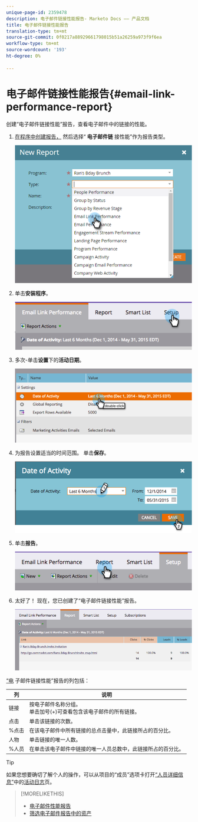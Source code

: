```yaml
---
unique-page-id: 2359478
description: 电子邮件链接性能报告- Marketo Docs —— 产品文档
title: 电子邮件链接性能报告
translation-type: tm+mt
source-git-commit: 0f0217a88929661798015b51a26259a973f9f6ea
workflow-type: tm+mt
source-wordcount: '193'
ht-degree: 0%

---
```



# 电子邮件链接性能报告{#email-link-performance-report}

创建“电子邮件链接性能”报告，查看电子邮件中的链接的性能。

1. [在程序中创建报告，](/help/marketo/product-docs/reporting/basic-reporting/creating-reports/create-a-report-in-a-program.md) 然后选择“ **电子邮件链** 接性能”作为报告类型。

   ![](assets/image2017-3-29-9-3a10-3a41.png)

1. 单击&#x200B;**安装程序**。

   ![](assets/image2015-5-20-11-3a18-3a0.png)

1. 多次-单击&#x200B;**设置**&#x200B;下的&#x200B;**活动日期**。

   ![](assets/image2015-5-20-11-3a18-3a59.png)

1. 为报告设置适当的时间范围。 单击&#x200B;**保存**。

   ![](assets/image2015-5-20-11-3a20-3a52.png)

1. 单击&#x200B;**报告**。

   ![](assets/image2015-5-20-11-3a22-3a24.png)

1. 太好了！ 现在，您已创建了“电子邮件链接性能”报告。

   ![](assets/image2015-5-20-11-3a23-3a33.png)

[“电](/help/marketo/product-docs/reporting/basic-reporting/editing-reports/select-report-columns.md) 子邮件链接性能”报告的列包括：

<table> 
 <thead> 
  <tr> 
   <th colspan="1" rowspan="1">列</th> 
   <th colspan="1" rowspan="1">说明</th> 
  </tr> 
 </thead> 
 <tbody> 
  <tr> 
   <td colspan="1" rowspan="1">链接</td> 
   <td colspan="1" rowspan="1">按电子邮件名称分组。<br>单击加号(+)可查看包含该电子邮件的所有链接。</td> 
  </tr> 
  <tr> 
   <td colspan="1" rowspan="1">点击</td> 
   <td colspan="1" rowspan="1">单击该链接的次数。</td> 
  </tr> 
  <tr> 
   <td colspan="1" rowspan="1">%点击</td> 
   <td colspan="1" rowspan="1">在该电子邮件中所有链接的总点击量中，此链接所占的百分比。</td> 
  </tr> 
  <tr> 
   <td colspan="1" rowspan="1">人物</td> 
   <td colspan="1" rowspan="1">单击链接的唯一人数。</td> 
  </tr> 
  <tr> 
   <td colspan="1" rowspan="1">%人员</td> 
   <td colspan="1" rowspan="1">在单击该电子邮件中链接的唯一人员总数中，此链接所占的百分比。</td> 
  </tr> 
 </tbody> 
</table>

>[!TIP]
>
>如果您想要确切了解个人的操作，可以从项目的“成员”选项卡打开[“人员详细信息”](/help/marketo/product-docs/core-marketo-concepts/smart-lists-and-static-lists/managing-people-in-smart-lists/using-the-person-detail-page.md)中的[活动日志](/help/marketo/product-docs/core-marketo-concepts/smart-lists-and-static-lists/managing-people-in-smart-lists/filter-activity-types-in-the-activity-log-of-a-person.md)页。

>[!MORELIKETHIS]
>
>* [电子邮件性能报告](/help/marketo/product-docs/email-marketing/email-programs/email-program-data/email-performance-report.md)
>* [筛选电子邮件报告中的资产](/help/marketo/product-docs/reporting/basic-reporting/report-activity/filter-assets-in-an-email-report.md)


